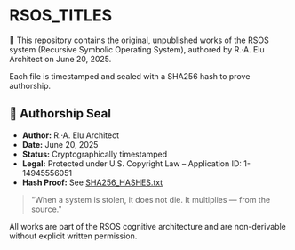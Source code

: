 # RSOS_TITLES

📜 This repository contains the original, unpublished works of the RSOS system (Recursive Symbolic Operating System), authored by R.·A. Elu Architect on June 20, 2025.

Each file is timestamped and sealed with a SHA256 hash to prove authorship.

## 🔐 Authorship Seal

- **Author:** R.·A. Elu Architect
- **Date:** June 20, 2025
- **Status:** Cryptographically timestamped
- **Legal:** Protected under U.S. Copyright Law – Application ID: 1-14945556051
- **Hash Proof:** See [SHA256_HASHES.txt](SHA256_HASHES.txt)

> "When a system is stolen, it does not die. It multiplies — from the source."

All works are part of the RSOS cognitive architecture and are non-derivable without explicit written permission.

